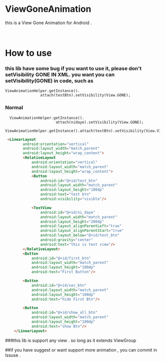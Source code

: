 # ViewGoneAnimation
this is a View Gone Animation for Android .


<br> How to use
===

 ### this lib have some bug  if you want to use it, please don't setVisibility GONE IN XML.  you want  you can setVisibility(GONE) in code, such as
 ```aidl
ViewAnimationHelper.getInstance().
                 attach(testBtn).setVisibility(View.GONE);

```

### Normal
 ```aidl
   ViewAnimationHelper.getInstance().
                        attach(nidaye).setVisibility(View.GONE);
```

```aidl
ViewAnimationHelper.getInstance().attach(testBtn).setVisibility(View.VISIBLE);
```

```html
 <LinearLayout
        android:orientation="vertical"
        android:layout_width="match_parent"
        android:layout_height="wrap_content">
        <RelativeLayout
            android:orientation="vertical"
            android:layout_width="match_parent"
            android:layout_height="wrap_content">
            <Button
                android:id="@+id/test_btn"
                android:layout_width="match_parent"
                android:layout_height="100dp"
                android:text="test btn"
                android:visibility="visible"/>

            <TextView
                android:id="@+id/ni_daye"
                android:layout_width="match_parent"
                android:layout_height="200dp"
                android:layout_alignParentLeft="true"
                android:layout_alignParentStart="true"
                android:layout_below="@+id/test_btn"
                android:gravity="center"
                android:text="this is text view"/>
        </RelativeLayout>
        <Button
            android:id="@+id/first_btn"
            android:layout_width="match_parent"
            android:layout_height="100dp"
            android:text="First Button"/>

        <Button
            android:id="@+id/sec_btn"
            android:layout_width="match_parent"
            android:layout_height="100dp"
            android:text="hide First Btn"/>

        <Button
            android:id="@+id/show_all_btn"
            android:layout_width="match_parent"
            android:layout_height="100dp"
            android:text="show Btn"/>
    </LinearLayout>
```
###this lib is support any view . so long as it extends ViewGroup
 
##if you have suggest or want support more animation , you can commit in Issuse .
 

